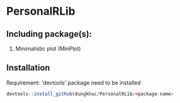 # PersonalRLib
## Including package(s):
1. Minimalistic plot (MinPlot)
## Installation
Requirement: 'devtools' package need to be installed
```R
devtools::install_github(dungkhuc/PersonalRLib/<package-name>
```
